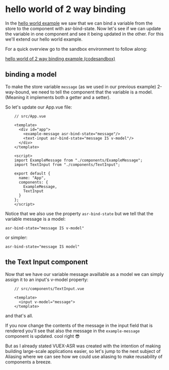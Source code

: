 # hello world of 2 way binding

In the [hello world example](./hello-world-example.html) we saw that we can bind a variable from the store to the component with asr-bind-state. Now let's see if we can update the variable in one component and see it being updated in the other. For this we'll extend our hello world example.

For a quick overview go to the sandbox environment to follow along:

[hello world of 2 way binding example (codesandbox)](https://codesandbox.io/s/manual-hello-world-of-2-way-binding-lcjpx)

## binding a model

To make the store variable `message` (as we used in our previous example) 2-way-bound, we need to tell the component that the variable is a model. (Meaning it implements both a getter and a setter).

So let's update our App.vue file:
```vue{6}
    // src/App.vue
    
    <template>
      <div id="app">
        <example-message asr-bind-state="message"/>
        <text-input asr-bind-state="message IS v-model"/>
      </div>
    </template>
    
    <script>
    import ExampleMessage from "./components/ExampleMessage";
    import TextInput from "./components/TextInput";
    
    export default {
      name: "App",
      components: {
        ExampleMessage,
    	TextInput
      }
    };
    </script>
```
Notice that we also use the property `asr-bind-state` but we tell that the variable message is a model: 

`asr-bind-state="message IS v-model"` 

or simpler:

`asr-bind-state="message IS model"`

## the Text Input component

Now that we have our variable message availlable as a model we can simply assign it to an input's v-model property:
```vue{4}
    // src/components/TextInput.vue
    
    <template>
      <input v-model="message">
    </template>
```
and that's all.

If you now change the contents of the message in the input field that is rendered you'll see that also the message in the `example-message` component is updated. cool right 😎

But as I already stated VUEX-ASR was created with the intention of making building large-scale applications easier, so let's jump to the next subject of Aliasing where we can see how we could use aliasing to make reusability of components a breeze.